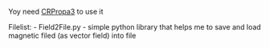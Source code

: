 Yoy need [CRPropa3](http://crpropa.github.io) to use it

Filelist:
	- Field2File.py - simple python library that helps me to save and load magnetic filed (as vector field) into file
